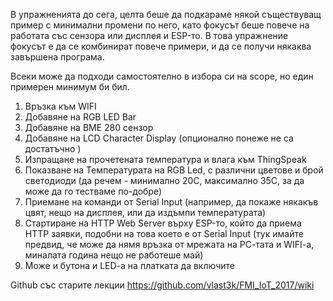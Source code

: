 В упражненията до сега, целта беше да подкараме някой съществуващ пример с минимални промени по него, като фокусът беше повече на 
работата със сензора или дисплея и ESP-то. В това упражнение фокусът е да се комбинират повече примери, и да се получи някаква 
завършена програма.

Всеки може да подходи самостоятелно в избора си на scope, но един примерен минимум би бил.

1. Връзка към WIFI
2. Добавяне на RGB LED Bar
3. Добавяне на BME 280 сензор
4. Добавяне на LCD Character Display (опционално понеже не са достатъчно )
5. Изпращане на прочетената температура и влага към ThingSpeak
6. Показване на Температурата на RGB Led, с различни цветове и брой светодиоди (да речем - минимално 20С, максимално 35С, за да може да го тестваме по-добре)
7. Приемане на команди от Serial Input (например, да покаже някакъв цвят, нещо на дисплея, или да издъмпи температурата)
8. Стартиране на HTTP Web Server върху ESP-то, който да приема HTTP заявки, подобни на това което е от Serial Input
  (тук имайте предвид, че може да нямя връзка от мрежата на РС-тата и WIFI-a, миналата година нещо не работеше май)
9. Може и бутона и LED-a на платката да включите

Github със старите лекции https://github.com/vlast3k/FMI_IoT_2017/wiki
